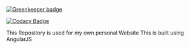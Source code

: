 

[![Greenkeeper badge](https://badges.greenkeeper.io/waleedahmed3045/Waleed.me.svg)](https://greenkeeper.io/)

[![Codacy Badge](https://api.codacy.com/project/badge/Grade/18e45fcde83c4aadb2a93906c2e3b744)](https://www.codacy.com/app/waleedahmed3045/Waleed.me?utm_source=github.com&utm_medium=referral&utm_content=waleedahmed3045/Waleed.me&utm_campaign=badger)

This Repository is used for my own personal Website
This is built using AngularJS